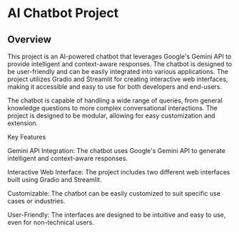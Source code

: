 <h1>AI Chatbot Project</h1>

<h2>Overview</h2>

This project is an AI-powered chatbot that leverages Google's Gemini API to provide intelligent and context-aware responses. The chatbot is designed to be user-friendly and can be easily integrated into various applications. The project utilizes Gradio and Streamlit for creating interactive web interfaces, making it accessible and easy to use for both developers and end-users.

The chatbot is capable of handling a wide range of queries, from general knowledge questions to more complex conversational interactions. The project is designed to be modular, allowing for easy customization and extension.

Key Features

Gemini API Integration: The chatbot uses Google's Gemini API to generate intelligent and context-aware responses.

Interactive Web Interface: The project includes two different web interfaces built using Gradio and Streamlit.

Customizable: The chatbot can be easily customized to suit specific use cases or industries.

User-Friendly: The interfaces are designed to be intuitive and easy to use, even for non-technical users.
